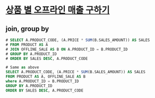 # [상품 별 오프라인 매출 구하기](https://school.programmers.co.kr/learn/courses/30/lessons/131533)
## join, group by 
~~~SQL
# SELECT A.PRODUCT_CODE, (A.PRICE * SUM(B.SALES_AMOUNT)) AS SALES
# FROM PRODUCT AS A
# JOIN OFFLINE_SALE AS B ON A.PRODUCT_ID = B.PRODUCT_ID
# GROUP BY A.PRODUCT_ID
# ORDER BY SALES DESC, A.PRODUCT_CODE

# Same as above
SELECT A.PRODUCT_CODE, (A.PRICE * SUM(B.SALES_AMOUNT)) AS SALES
FROM PRODUCT AS A, OFFLINE_SALE AS B
where A.PRODUCT_ID = B.PRODUCT_ID
GROUP BY A.PRODUCT_ID
ORDER BY SALES DESC, A.PRODUCT_CODE
~~~
